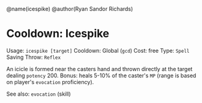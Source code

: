 @name(icespike)
@author(Ryan Sandor Richards)

# Cooldown: Icespike
Usage: `icespike [target]`
Cooldown: Global (`gcd`)
Cost: free
Type: `Spell`
Saving Throw: `Reflex`

An icicle is formed near the casters hand and thrown directly at the target
dealing `potency` 200. Bonus: heals 5-10% of the caster's `MP` (range is based
on player's `evocation` proficiency).

See also: `evocation` (skill)
